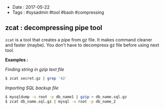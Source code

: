 - Date : 2017-05-22
- Tags : #sysadmin #tool #bash #compressing

## zcat : decompressing pipe tool

`zcat` is a tool that creates a pipe from gz file. It makes command cleaner and faster (maybe). You don't have to decompress gz file before using next tool.

**Examples :**

*Finding string in gzip text file*

```bash
$ zcat secret.gz | grep '42'
```

*Importing SQL backup file*

```bash
$ mysqldump -u root -p db_name1 | gzip > db_name.sql.gz
$ zcat db_name.sql.gz | mysql -u root -p db_name_2
```

